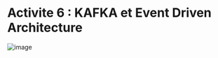 # Activite 6 : KAFKA et Event Driven Architecture

![image](https://github.com/Musta1Pha/spring-cloud-streams-functions-kafka/assets/91842692/a2a0a55c-281d-43d5-a9e3-68ffafa32d68)

